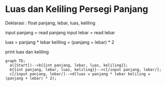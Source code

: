 # Luas dan Keliling Persegi Panjang #

Deklarasi : float panjang, lebar, luas, keliling 

input panjang = read panjang
input lebar = read lebar

luas = panjang * lebar 
keliling = (panjang + lebar) * 2

print luas dan keliling

```mermaid
graph TD;
  a([Start])-->b{{int panjang, lebar, luas, keliling}};
  b{{int panjang, lebar, luas, keliling}}-->c[/input panjang, lebar/];
  c[/input panjang, lebar/]-->d(luas = panjang * lebar keliling = (panjang + lebar) * 2);

```
